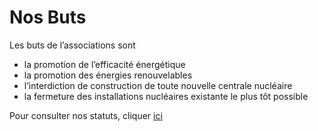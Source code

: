 # Nos Buts

Les buts de l’associations sont

- la promotion de l’efficacité énergétique
- la promotion des énergies renouvelables
- l’interdiction de construction de toute nouvelle centrale nucléaire
- la fermeture des installations nucléaires existante le plus tôt possible

Pour consulter nos statuts, cliquer [ici](association/statuts)
